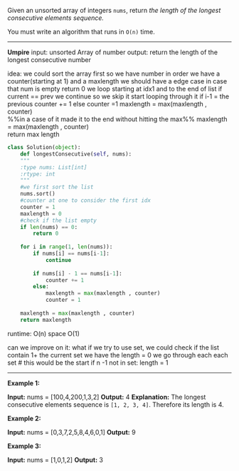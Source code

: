 Given an unsorted array of integers `nums`, return _the length of the longest consecutive elements sequence._

You must write an algorithm that runs in `O(n)` time.
****
**Umpire**
input: unsorted Array of number
output: return the length of the longest consecutive number

idea:
	we could sort the array first so we have number in order
	we have a counter(starting at 1) and a maxlength
	we should have a edge case in case that num is empty 
		return 0
	we loop starting at idx1 and to the end of list
	if current == prev we continue so we skip it
	 start looping through it
	 if i-1 = the previous
		 counter += 1
	else 
		counter =1
		maxlength = max(maxlength , counter)	
	 %%in a case of it made it to the end without hitting the max%%
	maxlength = max(maxlength , counter)	 
	return max length

```python
class Solution(object):
	def longestConsecutive(self, nums):
	"""
	:type nums: List[int]
	:rtype: int
	"""
	#we first sort the list
	nums.sort()
	#counter at one to consider the first idx
	counter = 1
	maxlength = 0
	#check if the list empty
	if len(nums) == 0:
		return 0
		
	for i in range(1, len(nums)):
		if nums[i] == nums[i-1]:
			continue
			
		if nums[i] - 1 == nums[i-1]:
			counter += 1
		else:
			maxlength = max(maxlength , counter)
			counter = 1
	
	maxlength = max(maxlength , counter)
	return maxlength
```
runtime: O(n)
space O(1)

can we improve on it:
what if we try to use set, we could check if the list contain 1+ the current set
we have the length = 0
we go through each each set
	# this would be the start
	if n -1 not in set:
		length = 1
****
**Example 1:**

**Input:** nums = [100,4,200,1,3,2]
**Output:** 4
**Explanation:** The longest consecutive elements sequence is `[1, 2, 3, 4]`. Therefore its length is 4.

**Example 2:**

**Input:** nums = [0,3,7,2,5,8,4,6,0,1]
**Output:** 9

**Example 3:**

**Input:** nums = [1,0,1,2]
**Output:** 3